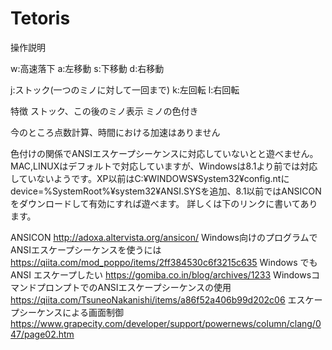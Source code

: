 # Tetoris
操作説明

w:高速落下
a:左移動
s:下移動
d:右移動

j:ストック(一つのミノに対して一回まで)
k:左回転
l:右回転

特徴
ストック、この後のミノ表示
ミノの色付き

今のところ点数計算、時間における加速はありません

色付けの関係でANSIエスケープシーケンスに対応していないとと遊べません。
MAC,LINUXはデフォルトで対応していますが、Windowsは8.1より前では対応していないようです。XP以前はC:¥WINDOWS¥System32¥config.ntにdevice=%SystemRoot%¥system32¥ANSI.SYSを追加、8.1以前ではANSICONをダウンロードして有効にすれば遊べます。
詳しくは下のリンクに書いてあります。


ANSICON
http://adoxa.altervista.org/ansicon/
Windows向けのプログラムでANSIエスケープシーケンスを使うには
https://qiita.com/mod_poppo/items/2ff384530c6f3215c635
Windows でも ANSI エスケープしたい
https://gomiba.co.in/blog/archives/1233
WindowsコマンドプロンプトでのANSIエスケープシーケンスの使用
https://qiita.com/TsuneoNakanishi/items/a86f52a406b99d202c06
エスケープシーケンスによる画面制御
https://www.grapecity.com/developer/support/powernews/column/clang/047/page02.htm
